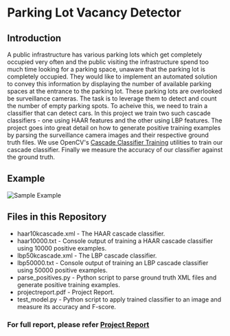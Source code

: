 # Parking Lot Vacancy Detector

## Introduction
A public infrastructure has various parking lots which get completely occupied very often and the public visiting the infrastructure spend too much time looking for a parking space, unaware that the parking lot is completely occupied. They would like to implement an automated solution to convey this information by displaying the number of available parking spaces at the entrance to the parking lot. These parking lots are overlooked be surveillance cameras. The task is to leverage them to detect and count the number of empty parking spots.
To acheive this, we need to train a classifier that can detect cars. In this project we train two such cascade classifiers - one using HAAR features and the other using LBP features. The project goes into great detail on how to generate positive training examples by parsing the surveillance camera images and their respective ground truth files. We use OpenCV's [Cascade Classifier Training](https://docs.opencv.org/2.4/doc/user_guide/ug_traincascade.html) utilities to train our cascade classifier. Finally we measure the accuracy of our classifier against the ground truth.

## Example
![Sample Example](https://github.com/csaiprashant/parking_lot_vacancy_detector/blob/master/example.png)
## Files in this Repository
- haar10kcascade.xml - The HAAR cascade classifier.
- haar10000.txt - Console output of training a HAAR cascade classifier using 10000 positive examples.
- lbp50kcascade.xml - The LBP cascade classifier.
- lbp50000.txt - Console output of training an LBP cascade classifier using 50000 positive examples.
- parse_positives.py - Python script to parse ground truth XML files and generate positive training examples.
- projectreport.pdf - Project Report.
- test_model.py - Python script to apply trained classifier to an image and measure its accuracy and F-score.

### For full report, please refer [Project Report](https://github.com/csaiprashant/parking_lot_vacancy_detector/blob/master/projectreport.pdf)
